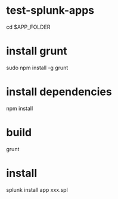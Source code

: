 # test-splunk-apps

cd $APP_FOLDER

# install grunt
sudo npm install -g grunt

# install dependencies
npm install

# build
grunt

# install 
splunk install app xxx.spl
